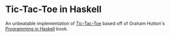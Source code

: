 # Tic-Tac-Toe in Haskell

An unbeatable implementation of [Tic-Tac-Toe](https://en.wikipedia.org/wiki/Tic-tac-toe) based off of Graham Hutton's [Programming in Haskell](http://www.cs.nott.ac.uk/~pszgmh/pih.html) book.
